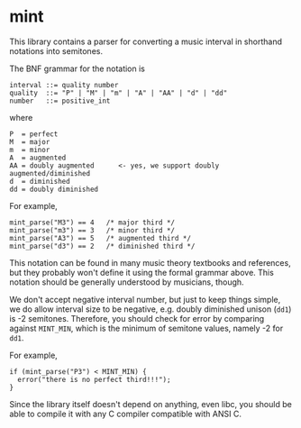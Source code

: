 mint
====

This library contains a parser for converting a music interval in shorthand
notations into semitones.

The BNF grammar for the notation is

    interval ::= quality number
    quality  ::= "P" | "M" | "m" | "A" | "AA" | "d" | "dd"
    number   ::= positive_int

where

    P  = perfect
    M  = major
    m  = minor
    A  = augmented
    AA = doubly augmented      <- yes, we support doubly augmented/diminished
    d  = diminished
    dd = doubly diminished

For example,

    mint_parse("M3") == 4   /* major third */
    mint_parse("m3") == 3   /* minor third */
    mint_parse("A3") == 5   /* augmented third */
    mint_parse("d3") == 2   /* diminished third */

This notation can be found in many music theory textbooks and references,
but they probably won't define it using the formal grammar above. This
notation should be generally understood by musicians, though.

We don't accept negative interval number, but just to keep things simple, we do
allow interval size to be negative, e.g. doubly diminished unison (`dd1`) is -2
semitones. Therefore, you should check for error by comparing against
`MINT_MIN`, which is the minimum of semitone values, namely -2 for `dd1`.

For example,

    if (mint_parse("P3") < MINT_MIN) {
      error("there is no perfect third!!!");
    }

Since the library itself doesn't depend on anything, even libc, you should be
able to compile it with any C compiler compatible with ANSI C.
